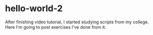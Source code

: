 # hello-world-2
After finishing video tutorial, I started studying scripts from my college. Here I'm going to post exercises I've done from it.
